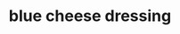 ---
id: 5b4a09b62e963200148dfcf5
servings:
notes:
directions: 'mix all ingredients in a medium-sized bowl. chill for at least an hour before using to allow flavors to meld. store in refrigerator for up to two weeks.'
ingredients: '2 cups crumbled blue cheese or more if preferred
1 garlic clove minced
2 cups mayonnaise store-bought or homemade
2 cups buttermilk
2 dashes worcestershire sauce
1 teaspoon kosher salt or to taste
1 teaspoon freshly ground black pepper or to taste'
rating: 0
ease: easy

category:
href: 'https: //www.thewickednoodle.com/buttermilk-blue-cheese-dressing/'
totalTime:
cookTime:
prepTime:
title: blue cheese dressing
path: /blue-cheese-dressing
---